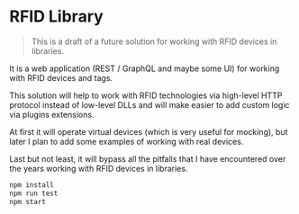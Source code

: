 # RFID Library

> This is a draft of a future solution for working with RFID devices in libraries.

It is a web application (REST / GraphQL and maybe some UI) for working with RFID devices and tags.

This solution will help to work with RFID technologies via high-level HTTP protocol instead of low-level DLLs and will make easier to add custom logic via plugins extensions.

At first it will operate virtual devices (which is very useful for mocking), but later I plan to add some examples of working with real devices.

Last but not least, it will bypass all the pitfalls that I have encountered over the years working with RFID devices in libraries.

```sh
npm install
npm run test
npm start
```
